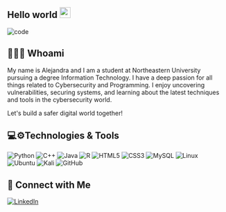 ##   Hello world <img src="https://media.giphy.com/media/hvRJCLFzcasrR4ia7z/giphy.gif" width="25px"></a>


![code](https://github.com/user-attachments/assets/85ab24d2-a2d3-4d06-b2cd-2e7b58276666)



<h2> 👩🏽‍💻 Whoami </h2>
<p>My name is Alejandra and I am a student at Northeastern University pursuing a degree Information Technology. I have a deep passion for all things related to Cybersecurity and Programming. I enjoy uncovering vulnerabilities, securing systems, and learning about the latest techniques and tools in the cybersecurity world.</p>
<p>Let's build a safer digital world together! </p>

<h2> 💻⚙️Technologies & Tools</h2>

![Python](https://img.shields.io/badge/python-3670A0?style=for-the-badge&logo=python&logoColor=ffdd54)
![C++](https://img.shields.io/badge/c++-%2300599C.svg?style=for-the-badge&logo=c%2B%2B&logoColor=white)
![Java](https://img.shields.io/badge/java-%23ED8B00.svg?style=for-the-badge&logo=openjdk&logoColor=white)
![R](https://img.shields.io/badge/r-%23276DC3.svg?style=for-the-badge&logo=r&logoColor=white)
![HTML5](https://img.shields.io/badge/html5-%23E34F26.svg?style=for-the-badge&logo=html5&logoColor=white)
![CSS3](https://img.shields.io/badge/css3-%231572B6.svg?style=for-the-badge&logo=css3&logoColor=white)
![MySQL](https://img.shields.io/badge/mysql-4479A1.svg?style=for-the-badge&logo=mysql&logoColor=white)
![Linux](https://img.shields.io/badge/Linux-FCC624?style=for-the-badge&logo=linux&logoColor=black)
![Ubuntu](https://img.shields.io/badge/Ubuntu-E95420?style=for-the-badge&logo=ubuntu&logoColor=white)
![Kali](https://img.shields.io/badge/Kali-268BEE?style=for-the-badge&logo=kalilinux&logoColor=white)
![GitHub](https://img.shields.io/badge/github-%23121011.svg?style=for-the-badge&logo=github&logoColor=white)

<h2> 🔗 Connect with Me </h2>
<a href="https://www.linkedin.com/in/alejandramejia00" target="_blank">
    <img src="https://img.shields.io/badge/linkedin-%230077B5.svg?style=for-the-badge&logo=linkedin&logoColor=white" alt="LinkedIn"/>
</a>
  



